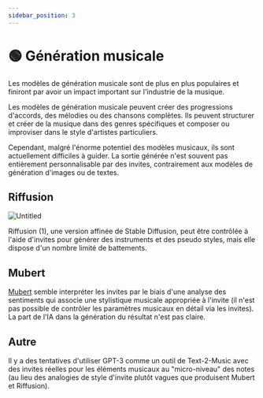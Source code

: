 ```yaml
---
sidebar_position: 3
---
```


# 🟢 Génération musicale

Les modèles de génération musicale sont de plus en plus populaires et finiront par avoir un impact important sur l'industrie de la musique.

Les modèles de génération musicale peuvent créer des progressions d'accords, des mélodies ou des chansons complètes. Ils peuvent structurer et créer de la musique dans des genres spécifiques et composer ou improviser dans le style d'artistes particuliers.

Cependant, malgré l'énorme potentiel des modèles musicaux, ils sont actuellement difficiles à guider. La sortie générée n'est souvent pas entièrement personnalisable par des invites, contrairement aux modèles de génération d'images ou de textes.

## Riffusion

![Untitled](https://s3-us-west-2.amazonaws.com/secure.notion-static.com/bc5d566e-04bb-4c02-b113-bb19449074ed/Untitled.png)

Riffusion (1), une version affinée de Stable Diffusion, peut être contrôlée à l'aide d'invites pour générer des instruments et des pseudo styles, mais elle dispose d'un nombre limité de battements.

## Mubert

[Mubert](https://mubert.com/) semble interpréter les invites par le biais d'une analyse des sentiments qui associe une stylistique musicale appropriée à l'invite (il n'est pas possible de contrôler les paramètres musicaux en détail via les invites). La part de l'IA dans la génération du résultat n'est pas claire.

## Autre

Il y a des tentatives d'utiliser GPT-3 comme un outil de Text-2-Music avec des invites réelles pour les éléments musicaux au "micro-niveau" des notes (au lieu des analogies de style d'invite plutôt vagues que produisent Mubert et Riffusion).
